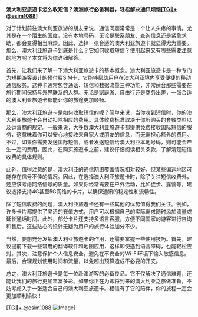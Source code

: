 **澳大利亚旅遊卡怎么收短信？澳洲旅行必备利器，轻松解决通讯烦恼[[TG💪+ @esim1088](https://t.me/s/esim1088)]**

对于计划前往澳大利亚旅游的朋友来说，通信问题常常是一个让人头疼的事情。尤其是在一个陌生的国度，没有本地号码，无论是联系朋友、查询信息还是紧急求助，都会变得相当麻烦。因此，选择一张合适的澳大利亚旅遊卡就显得尤为重要。那么，澳大利亚旅遊卡到底是什么？它如何收取短信？使用起来又有哪些需要注意的地方呢？本文将为你详细解答。

首先，让我们来了解一下澳大利亚旅遊卡的基本概念。澳大利亚旅遊卡是一种专门为短期游客设计的预付费SIM卡，它能够帮助用户在澳大利亚境内享受便捷的移动通信服务。这种卡通常包含通话、短信和数据流量三种功能，非常适合那些需要在旅行期间保持与外界联系的人群。无论是家庭游、自由行还是商务出差，一张合适的澳大利亚旅遊卡都能让你的旅途更加顺畅。

那么，澳大利亚旅遊卡是如何收取短信的呢？简单来说，当你收到短信时，你的澳大利亚旅遊卡会自动扣除相应的费用。具体收费标准取决于你所购买的套餐类型以及运营商的规定。一般来说，大多数澳大利亚旅遊卡都提供免费接收国际短信的服务，这意味着你可以安心地接收来自家人或朋友的信息，而无需担心额外的费用。不过，如果你需要发送国际短信，或者发送短信给澳大利亚本地号码，则可能会产生一定的费用。因此，在购买旅遊卡之前，建议仔细阅读相关条款，了解清楚短信收费的具体规则。

此外，值得注意的是，澳大利亚的通信网络覆盖情况相对较好，但某些偏远地区可能存在信号不佳的情况。因此，在选择澳大利亚旅遊卡时，除了关注短信收费外，还应该考虑网络信号的质量。如果你经常需要在户外活动，比如徒步、露营等，建议选择支持4G甚至5G网络的卡片，以确保通讯的稳定性和流畅性。

除了短信收费的问题，澳大利亚旅遊卡还有一些其他的优势值得我们关注。例如，许多卡片都提供了灵活的充值方式，用户可以根据自己的实际需求随时添加流量或延长通话时间。此外，部分卡片还支持多语言客服，方便不同国家的游客进行咨询和售后。这些贴心的设计无疑为用户的旅行体验加分不少。

当然，要想充分发挥澳大利亚旅遊卡的作用，还需要掌握一些使用技巧。首先，建议提前下载一些常用的翻译软件和地图应用，这样即使遇到语言障碍，也能轻松应对。其次，注意保护个人信息安全，避免在不安全的Wi-Fi环境下输入敏感信息。最后，合理规划使用时间和流量，以免超出预算造成不必要的开支。

总之，澳大利亚旅遊卡是每一位赴澳游客的必备良品。它不仅解决了通信难题，还能让我们的旅行更加丰富多彩。如果你正在为即将到来的澳大利亚之旅做准备，不妨考虑入手一张适合自己的澳大利亚旅遊卡。相信有了它的陪伴，你的旅程一定会更加顺利愉快！

[[TG💪+ @esim1088](https://t.me/s/esim1088) ![Image](https://i.postimg.cc/4NQfJmqS/Snipaste-2025-05-13-00-14-12.png)]